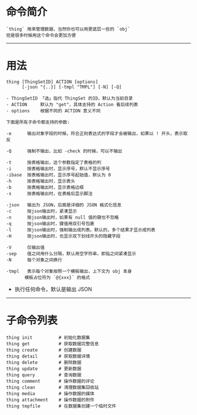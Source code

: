 # 命令简介 

    `thing` 用来管理数据，当然你也可以用更底层一些的 `obj`
    但是很多时候用这个命令会更加方便

-------------------------------------------------------------
# 用法

    thing [ThingSetID] ACTION [options] 
          [-json "{..}] [-tmpl "TMPL"] [-N] [-Q]
        
    - ThingSetID 「选」指代 ThingSet 的ID，默认为当前目录
    - ACTION     默认为 "get"，具体支持的 Action 看后续列表
    - options    根据不同的 ACTION 意义不同
        
    下面是所有子命令都支持的参数:
        
    -e      输出对象字段的时候，符合正则表达式的字段才会被输出，如果以 ! 开头，表示取反
        
    -Q      强制不输出，比如 -check 的时候，可以不输出
        
    -t      按表格输出，这个参数指定了表格的列
    -i      按表格输出时，显示序号，默认不显示序号
    -ibase  按表格输出时，显示序号起始值，默认为 0
    -h      按表格输出时，显示表头
    -b      按表格输出时，显示表格边框
    -s      按表格输出时，在表格后显示脚注
    
    -json   输出为 JSON，后面是详细的 JSON 格式化信息
    -c      按json输出时，紧凑显示
    -n      按json输出时，如果有 null 值的键也不忽略
    -q      按json输出时，键值用双引号包裹
    -l      按json输出时，强制输出成列表。默认的，多个结果才显示成列表
    -H      按json输出时，也显示双下划线开头的隐藏字段
    
    -V      仅输出值
    -sep    值之间用什么分隔，默认用空字符串，即指之间紧凑显示
    -N      每个对象之间换行
        
    -tmpl   表示每个对象按照一个模板输出，上下文为 obj 本身
           模板占位符为 `@{xxx}` 的格式
       
 - 执行任何命令，默认是输出 JSON
 
 -------------------------------------------------------------
 # 子命令列表
 

    thing init          # 初始化数据集
    thing get           # 获取数据完整信息
    thing create        # 创建数据
    thing detail        # 获取数据详情
    thing delete        # 删除数据
    thing update        # 更新数据
    thing query         # 查询数据
    thing comment       # 操作数据的评论
    thing clean         # 清理数据集回收站
    thing media         # 操作数据的媒体
    thing attachment    # 操作数据的附件
    thing tmpfile       # 在数据集创建一个临时文件

